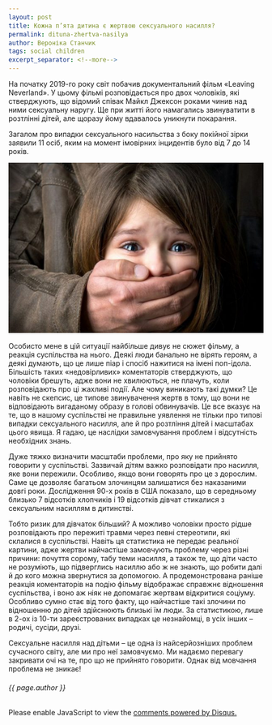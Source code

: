 ```yaml
---
layout: post
title: Кожна п’ята дитина є жертвою сексуального насилля?
permalink: dituna-zhertva-nasilya
author: Вероніка Станчик
tags: social children
excerpt_separator: <!--more-->
---
```


На початку 2019-го року світ побачив документальний фільм «Leaving Neverland». У цьому фільмі розповідається про двох чоловіків, які стверджують, що  відомий співак Майкл Джексон роками чинив над ними сексуальну наругу. Ще при житті його намагались звинуватити в розтлінні дітей, але щоразу йому вдавалось уникнути покарання.
<!--more-->


Загалом про випадки сексуального насильства з боку покійної зірки заявили 11 осіб, яким на момент імовірних інцидентів було від 7 до 14 років.

![насилля](https://raw.githubusercontent.com/VeronikaStanchyk/VeronikaStanchyk.github.io/master/images/nasilya-1.jpg)
 
Особисто мене в цій ситуації найбільше дивує не сюжет фільму, а реакція суспільства на нього. Деякі люди банально не вірять героям, а деякі думають, що це лише піар і спосіб нажитися на імені поп-ідола. Більшість таких «недовірливих» коментаторів стверджують, що чоловіки брешуть, адже вони не хвилюються, не плачуть, коли розповідають про ці жахливі події. Але чому виникають такі думки? Це навіть не скепсис, це типове звинувачення жертв в тому, що вони не відповідають вигаданому образу в голові обвинувачів. Це все вказує на те, що в нашому суспільстві не правильне уявлення не тільки про типові випадки сексуального насилля, але й про розтління дітей і масштабах цього явища. Я гадаю, це наслідки замовчування проблем і відсутність необхідних знань.

Дуже тяжко визначити масштаби проблеми, про яку не прийнято говорити у суспільстві. Зазвичай дітям важко розповідати про насилля, яке вони пережили. Особливо, якщо вони говорять про це з дорослим. Саме це дозволяє багатьом злочинцям залишатися без наказаними довгі роки. Дослідження 90-х років в США показало, що в середньому близько 7 відсотків хлопчиків і 19 відсотків дівчат стикалися з сексуальним насиллям в дитинстві.

Тобто ризик для дівчаток більший? А можливо чоловіки просто рідше розповідають про пережиті травми через певні стереотипи, які склалися в суспільстві. Навіть ця статистика не передає реальної картини, адже жертви найчастіше замовчують проблему через різні причини: почуття сорому, табу теми насилля, а також те, що діти часто не розуміють, що підверглись насиллю або ж не знають, що робити далі й до кого можна звернутися за допомогою. А продемонстрована раніше реакція коментаторів на подію фільму відображає справжнє відношення суспільства, і воно аж ніяк не допомагає жертвам відкритися соціуму. Особливо сумно стає від того факту, що найчастіше такі злочини по відношенню до дітей здійснюють близькі їм люди. За статистикою, лише в 2-ох із 10-ти зареєстрованих випадках це незнайомці, в усіх інших – родичі, сусіди, друзі.

Сексуальне насилля над дітьми – це одна із найсерйозніших проблем сучасного світу, але ми про неї замовчуємо. Ми надаємо перевагу закривати очі на те, про що не прийнято говорити. Однак від мовчання проблема не зникає!
 
<h6>{{ page.author }}</h6>

<div id="disqus_thread"></div>
<script>
var disqus_config = function () {
this.page.url = 'https://veronikastanchyk.github.io/dituna-zhertva-nasilya';  // Replace PAGE_URL with your page's canonical URL variable
this.page.identifier = 'dituna-zhertva-nasilya'; // Replace PAGE_IDENTIFIER with your page's unique identifier variable
};

(function() { // DON'T EDIT BELOW THIS LINE
var d = document, s = d.createElement('script');
s.src = 'https://https-veronikastanchyk-github-io.disqus.com/embed.js';
s.setAttribute('data-timestamp', +new Date());
(d.head || d.body).appendChild(s);
})();
</script>
<noscript>Please enable JavaScript to view the <a href="https://disqus.com/?ref_noscript">comments powered by Disqus.</a></noscript>

